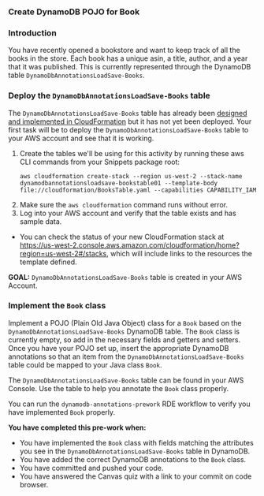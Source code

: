 ### Create DynamoDB POJO for Book

### Introduction

You have recently opened a bookstore and want to keep track of all the books in the store. Each book has a unique asin,
a title, author, and a year that it was published. This is currently represented through the DynamoDB table
`DynamoDbAnnotationsLoadSave-Books`.

### Deploy the `DynamoDbAnnotationsLoadSave-Books` table

The `DynamoDbAnnotationsLoadSave-Books` table has already been [designed and implemented 
in CloudFormation](../../../../../../../../../cloudformation/BooksTable.yaml)
but it has not yet been deployed. Your first task will be to deploy the `DynamoDbAnnotationsLoadSave-Books` table to your 
AWS account and see that it is working.
 
1. Create the tables we'll be using for this activity by running these aws CLI commands from your Snippets package root:
   ```none
   aws cloudformation create-stack --region us-west-2 --stack-name dynamodbannotationsloadsave-bookstable01 --template-body file://cloudformation/BooksTable.yaml --capabilities CAPABILITY_IAM
   ```
1. Make sure the `aws cloudformation` command runs without error.
1. Log into your AWS account and verify that the table exists and has
   sample data.
  * You can check the status of your new CloudFormation stack at 
    https://us-west-2.console.aws.amazon.com/cloudformation/home?region=us-west-2#/stacks, which will include
    links to the resources the template defined.
 
**GOAL:** `DynamoDbAnnotationsLoadSave-Books` table is created in your AWS Account.

### Implement the `Book` class

Implement a POJO (Plain Old Java Object) class for a `Book` based on the `DynamoDbAnnotationsLoadSave-Books` DynamoDB
table. The `Book` class is currently empty, so add in the necessary fields and getters and setters. Once you have your
POJO set up, insert the appropriate DynamoDB annotations so that an item from the `DynamoDbAnnotationsLoadSave-Books`
table could be mapped to your Java class `Book`.

The `DynamoDbAnnotationsLoadSave-Books` table can be found in your AWS Console. Use the table to help you annotate
the `Book` class properly.

You can run the `dynamodb-annotations-prework` RDE workflow to verify you have implemented `Book` properly.

**You have completed this pre-work when:**
* You have implemented the `Book` class with fields matching the attributes you see in the
  `DynamoDbAnnotationsLoadSave-Books` table in DynamoDB.
* You have added the correct DynamoDB annotations to the `Book` class.
* You have committed and pushed your code.
* You have answered the Canvas quiz with a link to your commit on code browser.


